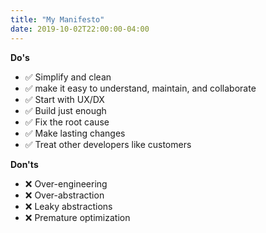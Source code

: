 ```yaml
---
title: "My Manifesto"
date: 2019-10-02T22:00:00-04:00
---
```


**Do's**

  - ✅ Simplify and clean
  - ✅ make it easy to understand, maintain, and collaborate
  - ✅ Start with UX/DX
  - ✅ Build just enough
  - ✅ Fix the root cause
  - ✅ Make lasting changes
  - ✅ Treat other developers like customers

**Don'ts**

  - ❌ Over-engineering
  - ❌ Over-abstraction
  - ❌ Leaky abstractions
  - ❌ Premature optimization
